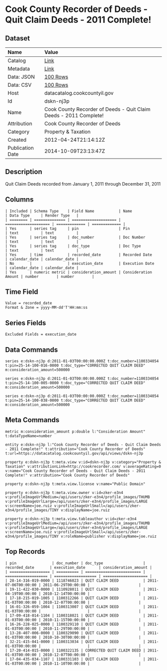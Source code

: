 # Cook County Recorder of Deeds - Quit Claim Deeds - 2011 Complete!

## Dataset

| Name | Value |
| :--- | :---- |
| Catalog | [Link](https://catalog.data.gov/dataset/cook-county-recorder-of-deeds-quit-claim-deeds-2011-complete-6f181) |
| Metadata | [Link](https://datacatalog.cookcountyil.gov/api/views/dskn-nj3p) |
| Data: JSON | [100 Rows](https://datacatalog.cookcountyil.gov/api/views/dskn-nj3p/rows.json?max_rows=100) |
| Data: CSV | [100 Rows](https://datacatalog.cookcountyil.gov/api/views/dskn-nj3p/rows.csv?max_rows=100) |
| Host | datacatalog.cookcountyil.gov |
| Id | dskn-nj3p |
| Name | Cook County Recorder of Deeds - Quit Claim Deeds - 2011 Complete! |
| Attribution | Cook County Recorder of Deeds |
| Category | Property & Taxation |
| Created | 2012-04-24T21:14:12Z |
| Publication Date | 2014-10-09T23:13:47Z |

## Description

Quit Claim Deeds recorded from January 1, 2011 through December 31, 2011

## Columns

```ls
| Included | Schema Type    | Field Name           | Name                 | Data Type     | Render Type   |
| ======== | ============== | ==================== | ==================== | ============= | ============= |
| Yes      | series tag     | pin                  | Pin                  | text          | text          |
| Yes      | series tag     | doc_number           | Doc Number           | text          | text          |
| Yes      | series tag     | doc_type             | Doc Type             | text          | text          |
| Yes      | time           | recorded_date        | Recorded Date        | calendar_date | calendar_date |
| No       |                | execution_date       | Execution Date       | calendar_date | calendar_date |
| Yes      | numeric metric | consideration_amount | Consideration Amount | number        | number        |
```

## Time Field

```ls
Value = recorded_date
Format & Zone = yyyy-MM-dd'T'HH:mm:ss
```

## Series Fields

```ls
Excluded Fields = execution_date
```

## Data Commands

```ls
series e:dskn-nj3p d:2011-01-03T00:00:00.000Z t:doc_number=1100334054 t:pin=25-14-100-016-0000 t:doc_type="CORRECTED QUIT CLAIM DEED" m:consideration_amount=500000

series e:dskn-nj3p d:2011-01-03T00:00:00.000Z t:doc_number=1100334054 t:pin=25-14-100-005-0000 t:doc_type="CORRECTED QUIT CLAIM DEED" m:consideration_amount=500000

series e:dskn-nj3p d:2011-01-03T00:00:00.000Z t:doc_number=1100334054 t:pin=25-14-100-038-0000 t:doc_type="CORRECTED QUIT CLAIM DEED" m:consideration_amount=500000
```

## Meta Commands

```ls
metric m:consideration_amount p:double l:"Consideration Amount" t:dataTypeName=number

entity e:dskn-nj3p l:"Cook County Recorder of Deeds - Quit Claim Deeds - 2011 Complete!" t:attribution="Cook County Recorder of Deeds" t:url=https://datacatalog.cookcountyil.gov/api/views/dskn-nj3p

property e:dskn-nj3p t:meta.view v:id=dskn-nj3p v:category="Property & Taxation" v:attributionLink=http://cookrecorder.com/ v:averageRating=0 v:name="Cook County Recorder of Deeds - Quit Claim Deeds - 2011 Complete!" v:attribution="Cook County Recorder of Deeds"

property e:dskn-nj3p t:meta.view.license v:name="Public Domain"

property e:dskn-nj3p t:meta.view.owner v:id=zker-e3n4 v:profileImageUrlMedium=/api/users/zker-e3n4/profile_images/THUMB v:profileImageUrlLarge=/api/users/zker-e3n4/profile_images/LARGE v:screenName=joe.ruiz v:profileImageUrlSmall=/api/users/zker-e3n4/profile_images/TINY v:displayName=joe.ruiz

property e:dskn-nj3p t:meta.view.tableauthor v:id=zker-e3n4 v:profileImageUrlMedium=/api/users/zker-e3n4/profile_images/THUMB v:profileImageUrlLarge=/api/users/zker-e3n4/profile_images/LARGE v:screenName=joe.ruiz v:profileImageUrlSmall=/api/users/zker-e3n4/profile_images/TINY v:roleName=publisher v:displayName=joe.ruiz
```

## Top Records

```ls
| pin                | doc_number | doc_type                  | recorded_date       | execution_date      | consideration_amount | 
| ================== | ========== | ========================= | =================== | =================== | ==================== | 
| 28-14-316-019-0000 | 1118746023 | QUIT CLAIM DEED           | 2011-07-06T00:00:00 | 2011-06-29T00:00:00 |                      | 
| 19-11-422-030-0000 | 1110928011 | QUIT CLAIM DEED           | 2011-04-19T00:00:00 | 2010-12-14T00:00:00 |                      | 
| 17-18-215-019-1005 | 1100312266 | QUIT CLAIM DEED           | 2011-01-03T00:00:00 | 2010-12-07T00:00:00 |                      | 
| 16-01-326-059-1004 | 1100313007 | QUIT CLAIM DEED           | 2011-01-03T00:00:00 |                     |                      | 
| 17-09-418-014-1104 | 1100318021 | QUIT CLAIM DEED           | 2011-01-03T00:00:00 | 2010-11-15T00:00:00 |                      | 
| 16-26-228-025-0000 | 1100329110 | QUIT CLAIM DEED           | 2011-01-03T00:00:00 | 2010-11-29T00:00:00 |                      | 
| 13-28-407-006-0000 | 1100329090 | QUIT CLAIM DEED           | 2011-01-03T00:00:00 | 2010-10-30T00:00:00 |                      | 
| 32-21-415-041-0000 | 1100313034 | QUIT CLAIM DEED           | 2011-01-03T00:00:00 |                     |                      | 
| 17-20-414-015-0000 | 1100322135 | CORRECTED QUIT CLAIM DEED | 2011-01-03T00:00:00 | 2010-12-07T00:00:00 |                      | 
| 17-04-435-034-1107 | 1100331103 | QUIT CLAIM DEED           | 2011-01-03T00:00:00 | 2010-11-10T00:00:00 |                      | 
```